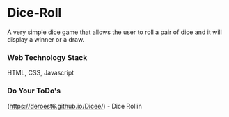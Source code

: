 # Dice-Roll

A very simple dice game that allows the user to roll a pair of dice and it will display a winner or a draw. 

### Web Technology Stack
HTML, CSS, Javascript

### Do Your ToDo's
(https://deroest6.github.io/Dicee/) - Dice Rollin
